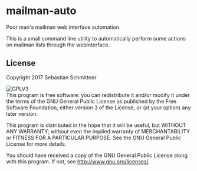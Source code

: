 # mailman-auto
Poor man's mailman web interface automation.

This is a small command line utility to automatically perform some
actions on mailman lists through the webinterface.

## License

Copyright 2017 Sebastian Schmittner

<img alt="GPLV3" style="border-width:0" src="http://www.gnu.org/graphics/gplv3-127x51.png" /><br />
This program is free software: you can redistribute it and/or modify
it under the terms of the GNU General Public License as published by
the Free Software Foundation, either version 3 of the License, or
(at your option) any later version.

This program is distributed in the hope that it will be useful,
but WITHOUT ANY WARRANTY; without even the implied warranty of
MERCHANTABILITY or FITNESS FOR A PARTICULAR PURPOSE.  See the
GNU General Public License for more details.

You should have received a copy of the GNU General Public License
along with this program.  If not, see <http://www.gnu.org/licenses/>.
